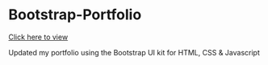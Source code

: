 # Bootstrap-Portfolio

[Click here to view](https://swhufnagel.github.io/Bootstrap-Portfolio/)

Updated my portfolio using the Bootstrap UI kit for HTML, CSS & Javascript
